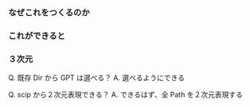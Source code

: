 ### なぜこれをつくるのか

### これができると

### ３次元

Q. 既存 Dir から GPT は選べる？
A. 選べるようにできる

Q. scip から２次元表現できる？
A. できるはず、全 Path を２次元表現する
